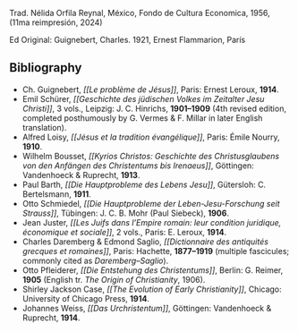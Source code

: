 Trad. Nélida Orfila Reynal, México, Fondo de Cultura Economica, 1956, (11ma reimpresión, 2024)

Ed Original: Guignebert, Charles. 1921, Ernest Flammarion, París

## Bibliography

- Ch. Guignebert, _[[Le problème de Jésus]]_, Paris: Ernest Leroux, **1914**.
- Emil Schürer, _[[Geschichte des jüdischen Volkes im Zeitalter Jesu Christi]]_, 3 vols., Leipzig: J. C. Hinrichs, **1901–1909** (4th revised edition, completed posthumously by G. Vermes & F. Millar in later English translation).
- Alfred Loisy, _[[Jésus et la tradition évangélique]]_, Paris: Émile Nourry, **1910**.
- Wilhelm Bousset, _[[Kyrios Christos: Geschichte des Christusglaubens von den Anfängen des Christentums bis Irenaeus]]_, Göttingen: Vandenhoeck & Ruprecht, **1913**.
- Paul Barth, _[[Die Hauptprobleme des Lebens Jesu]]_, Gütersloh: C. Bertelsmann, **1911**.
- Otto Schmiedel, _[[Die Hauptprobleme der Leben-Jesu-Forschung seit Strauss]]_, Tübingen: J. C. B. Mohr (Paul Siebeck), **1906**.
- Jean Juster, _[[Les Juifs dans l’Empire romain: leur condition juridique, économique et sociale]]_, 2 vols., Paris: E. Leroux, **1914**.
- Charles Daremberg & Edmond Saglio, _[[Dictionnaire des antiquités grecques et romaines]]_, Paris: Hachette, **1877–1919** (multiple fascicules; commonly cited as _Daremberg–Saglio_).
- Otto Pfleiderer, _[[Die Entstehung des Christentums]]_, Berlin: G. Reimer, **1905** (English tr. _The Origin of Christianity_, 1906).
- Shirley Jackson Case, _[[The Evolution of Early Christianity]]_, Chicago: University of Chicago Press, **1914**.
- Johannes Weiss, _[[Das Urchristentum]]_, Göttingen: Vandenhoeck & Ruprecht, **1914**.